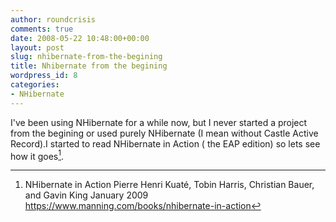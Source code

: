 ```yaml
---
author: roundcrisis
comments: true
date: 2008-05-22 10:48:00+00:00
layout: post
slug: nhibernate-from-the-begining
title: Nhibernate from the begining
wordpress_id: 8
categories:
- NHibernate
---
```


I've been using NHibernate for a while now, but I never started a project from the begining or used purely NHibernate (I mean without Castle Active Record).I started to read NHibernate in Action ( the EAP edition) so lets see how it goes[^1].

[^1]: NHibernate in Action Pierre Henri Kuaté, Tobin Harris, Christian Bauer, and Gavin King January 2009 https://www.manning.com/books/nhibernate-in-action

